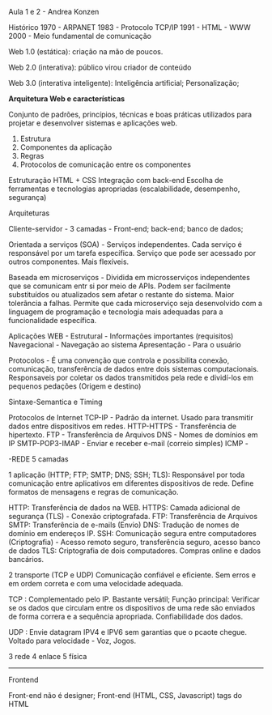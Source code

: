 Aula 1 e 2 - Andrea Konzen

Histórico
1970 - ARPANET
1983 - Protocolo TCP/IP
1991 - HTML - WWW
2000 - Meio fundamental de comunicação

Web 1.0 (estática): criação na mão de poucos.

Web 2.0 (interativa): público virou criador de conteúdo

Web 3.0 (interativa inteligente): Inteligência artificial; Personalização;

**Arquitetura Web e características**

Conjunto de padrões, princípios, técnicas e boas práticas utilizados para projetar e desenvolver sistemas e aplicações web.

1) Estrutura
2) Componentes da aplicação
3) Regras
4) Protocolos de comunicação entre os componentes

Estruturação HTML + CSS
Integração com back-end
Escolha de ferramentas e tecnologias apropriadas (escalabilidade, desempenho, segurança)

Arquiteturas 

Cliente-servidor - 3 camadas - Front-end; back-end; banco de dados;

Orientada a serviços (SOA) - Serviços independentes. Cada serviço é responsável por um tarefa específica. Serviço que pode ser acessado por outros componentes. Mais flexíveis.

Baseada em microserviços - Dividida em microsserviços independentes que se comunicam entr si por meio de APIs. Podem ser facilmente substituídos ou atualizados sem afetar o restante do sistema. Maior tolerância a falhas.
Permite que cada microserviço seja desenvolvido com a linguagem de programação e tecnologia mais adequadas para a funcionalidade específica. 

Aplicações WEB -
Estrutural - Informações importantes (requisitos)
Navegacional - Navegação ao sistema
Apresentação - Para o usuário

Protocolos - É uma convenção que controla e possibilita conexão, comunicação, transferência de dados entre dois sistemas computacionais. Responsaveis por coletar os dados transmitidos pela rede e dividí-los em pequenos pedações (Origem e destino)

Sintaxe-Semantica e Timing

Protocolos de Internet
TCP-IP - Padrão da internet. Usado para transmitir dados entre dispositivos em redes.
HTTP-HTTPS - Transferência de hipertexto.
FTP - Transferência de Arquivos
DNS - Nomes de domínios em IP
SMTP-POP3-IMAP - Enviar e receber e-mail (correio simples)
ICMP - 

-REDE 5 camadas

1 aplicação (HTTP; FTP; SMTP; DNS; SSH; TLS): Responsável por toda comunicação entre aplicativos em diferentes dispositivos de rede. Define formatos de mensagens e regras de comunicação.

HTTP: Transferência de dados na WEB.
HTTPS: Camada adicional de segurança (TLS) - Conexão criptografada.
FTP: Transferência de Arquivos
SMTP: Transferência de e-mails (Envio)
DNS: Tradução de nomes de domínio em endereços IP.
SSH: Comunicação segura entre computadores (Criptografia) - Acesso remoto seguro, transferência seguro, acesso banco de dados
TLS: Criptografia de dois computadores. Compras online e dados bancários. 

2 transporte (TCP e UDP) Comunicação confiável e eficiente. Sem erros e em ordem correta e com uma velocidade adequada.

TCP : Complementado pelo IP. Bastante versátil; Função principal: Verificar se os dados que circulam entre os dispositivos de uma rede são enviados de forma correra e a sequência apropriada. Confiabilidade dos dados. 

UDP : Envie datagram IPV4 e IPV6 sem garantias que o pcaote chegue. Voltado para velocidade - Voz, Jogos.

3 rede
4 enlace
5 física

_____
Frontend

Front-end não é designer; Front-end (HTML, CSS, Javascript)
tags do HTML <html> <head> <title> <body>
CSS - Estilo Visual; Responsiva; style.css
Java Script: Interatividade com usuário
Vue.js: framework front-end

Back-end

Fica por trás. lógica de negócia. Conjunto de elementos: sistemas, banco de dados entre outros.
PHp,PHYTON, RUBY, Node.js
Banco de dados: MySQL e Postgre
frameworks disponíveis.

Tipos de Sistemas WEB 
    
    **SPA (Sigle Page Application): é um modelo de desenvolvimento. Única página web. O conteúdo todo. Mais rápida e Mais fluida.
    AJAX: Chamada Assincrona
    E-Commerce, Rede sociais, jogos online.
    Redução da Carga do Servidor
    Melhor escalabilidade e manutenibilidade
    Maior interatividade e personalização
    Benefícios: Velocidade.Melhor experiência. Desenvolvimento mais fácil. Arquitetura modular. Acesso off-line. Maior segurança. Facilidade de manutenção. 
    1 paǵiana HTML e usa JavaScript e AJAX
    Arquitetura: View; Modelo; Controlador; Serviços; Roteamento; Gerenciador de estado; Bibliotecas e frameworks;
    Exemplo: GMAIL
    
    **MPA (Multi Page Application): cada página é carregada como uma página separada, com sua URL, e as ações do usuário geralmente exigem o carregamento de uma nova página. Várias páginas HTML independentes. 
    Mecanimos de busca são mais amigáveis.
    Manutenção mais fácil.
    Rápido tempo de carregamento. Apenas o necessário.
    Boa usabilidade.
    Desvantagens: Transições mais lentas. Requisições de servidor. Dificuldade mem gerenciar o estado do aplicativo. 
    Arquitetura: Cada página é carregada em resposta a uma requisição do cliente.
    Exemplo: AMAZON

    **PWA (Progressive Web APP): São aplicativos web que oferecem uma experiência de usuário semelhante à de um aplicativo móvel nativo mas que são executados em um navegador da web. Combinação entre um "site" e um aplicativo móvel.
    Acessibilidade e facilidade de desenvolvimento
    Pode ser encontrada em mecanismos de busca
    URL
    Aprimoramento progressivo
    Enviar notificações
    SER RESPONSIVA.. diferentes dispositivos.
    Sempre HTTPS
    Instalação fácil. não requer download 
    Benefícios: Desenvolvimento mais rápido e fácil, custos reduzidos. Fácil manutenção. Multiplataforma. Melhor experiência do usuário. Fácil distribuição.
    Service Workers: Scripts em segundo plano. 
    Manifesto da Web em PWA é um arquivo JSON que contém informações sobre a aplicação web progressiva como: nome, ícone, cor de tema, orientação de tela, entre outras. É importante para que a PWA possa ser adicionada à tela inicial do dispositivo e se comportar de forma semelhante a um aplicativo nativo.
    Exemplo: Twitter Lite; starbucks; 

    //Projeto para WEB: Serve para ter um modelo e ganhar em qualidade.

    TOPO da pirâmide (Usuário)
    1) Projeto de interfaces
    2) Projeto estético (ou de layout)
    3) Projeto Conteúdo
    4) Projeto de Arquitetura - Modelos
    5) Projeto de Navegação
    6) Projeto em nível de componentes
    BASE da pirâmide (tecnologia)
    
   Exemplo prático: Projeto de mobilidade para desenvolvimento WEBAPPS
    
    Aplicativo de delivery de comida;

Conceitos HTML

Elementos, etiqueta (TAG) e atributos.

Tag simples e Tag dupla;

Acentos <meta charset="UTF-8"> dentro do HEAD

Formulários <form>

CSS
JavaScript client side
Manipulação do DOM; adicionar remover Formato de árvore. Pai, filhos e irmãos

Aula 3 - Luiz Fernando Palanella Gonzalez.

SPA-MPA (Single page ou Multi page)

PWA - Aplicações web progressivas - Mais ferramentas. Mais recursos.
    Tem que ser HTTPS;
    Manifesto WEB - Arquivo - JSON   
    Service Worker - Página Offline.

Lighthouse - gerar relatório;;

O tipo de usuário é variado. W3C (padrões) mantém o Web accessibility initiative *WAI*

Web design responsivo; 
    Responsivo = CSS - Media queries
        Adaptativo = Serviodor

Conteúdo é como água; tem que se adaptar;

Mobile-First: em primeiro lugar o mobile;

Break Point: Pontos de quebra 
    Bootstrap  (6 níveis) px
    material Desing (4 níveis)

Mobile-first não é somente largura de tela. Tamanho de texto razoável. Layout usável;

Cada FRAMEWORK faz da sua forma;

SVG - Scalable Vector Graphics: Imagem vetorial (escalável)
    O mesmo grupo que mantém especificaçẽs do HtmL, CSS e JavaScript, também define muitas outras
    TAG SVG

Tema Escuro
    Fadiga visual
    Afeta o sono - Luz azul
    Minimalista e moderno
    CSS Media query perfers-color-scheme 
        light
        dark

Animação reduzida: Algumas pressoas preferem desativar as animações no sistema;
    Media query @media(prefers-reduced-motion: reduce)

    